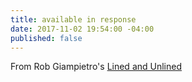 ```yaml
---
title: available in response
date: 2017-11-02 19:54:00 -04:00
published: false
---
```


From Rob Giampietro's [Lined and Unlined](https://linedandunlined.com/archive/being-available)